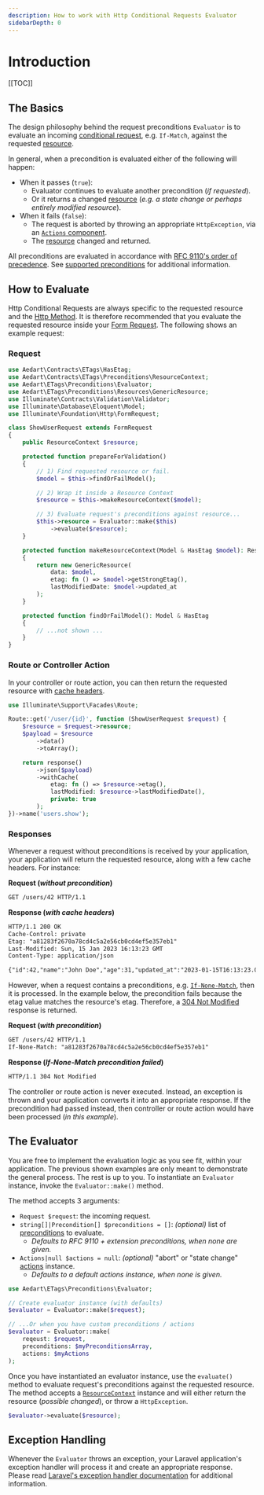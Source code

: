 ```yaml
---
description: How to work with Http Conditional Requests Evaluator
sidebarDepth: 0
---
```


# Introduction

[[TOC]]

## The Basics

The design philosophy behind the request preconditions `Evaluator` is to evaluate an incoming [conditional request](https://httpwg.org/specs/rfc9110.html#preconditions), e.g. `If-Match`, against the requested [resource](./resource-context.md).   

In general, when a precondition is evaluated either of the following will happen:

* When it passes (`true`):
  * Evaluator continues to evaluate another precondition (_if requested_).
  * Or it returns a changed [resource](./resource-context.md) (_e.g. a state change or perhaps entirely modified resource_).
* When it fails (`false`):
  * The request is aborted by throwing an appropriate `HttpException`, via an [`Actions` component](./actions.md).
  * The [resource](./resource-context.md) changed and returned.

All preconditions are evaluated in accordance with [RFC 9110's order of precedence](https://httpwg.org/specs/rfc9110.html#precedence).
See [supported preconditions](./preconditions.md#supported-preconditions) for additional information.

## How to Evaluate

Http Conditional Requests are always specific to the requested resource and the [Http Method](https://developer.mozilla.org/en-US/docs/Web/HTTP/Methods).
It is therefore recommended that you evaluate the requested resource inside your [Form Request](https://laravel.com/docs/12.x/validation#form-request-validation).
The following shows an example request:

### Request

```php
use Aedart\Contracts\ETags\HasEtag;
use Aedart\Contracts\ETags\Preconditions\ResourceContext;
use Aedart\ETags\Preconditions\Evaluator;
use Aedart\ETags\Preconditions\Resources\GenericResource;
use Illuminate\Contracts\Validation\Validator;
use Illuminate\Database\Eloquent\Model;
use Illuminate\Foundation\Http\FormRequest;

class ShowUserRequest extends FormRequest
{
    public ResourceContext $resource;

    protected function prepareForValidation()
    {
        // 1) Find requested resource or fail.
        $model = $this->findOrFailModel();

        // 2) Wrap it inside a Resource Context
        $resource = $this->makeResourceContext($model);

        // 3) Evaluate request's preconditions against resource...
        $this->resource = Evaluator::make($this)
            ->evaluate($resource);
    }

    protected function makeResourceContext(Model & HasEtag $model): ResourceContext
    {
        return new GenericResource(
            data: $model,
            etag: fn () => $model->getStrongEtag(),
            lastModifiedDate: $model->updated_at
        );
    }

    protected function findOrFailModel(): Model & HasEtag
    {
        // ...not shown ...
    }
}
```

### Route or Controller Action

In your controller or route action, you can then return the requested resource with [cache headers](./../macros.md#withcache). 

```php
use Illuminate\Support\Facades\Route;

Route::get('/user/{id}', function (ShowUserRequest $request) {
    $resource = $request->resource;
    $payload = $resource
        ->data()
        ->toArray();

    return response()
        ->json($payload)
        ->withCache(
            etag: fn () => $resource->etag(),
            lastModified: $resource->lastModifiedDate(),
            private: true
        );
})->name('users.show');
```

### Responses

Whenever a request without preconditions is received by your application, your application will return the requested resource, along with a few cache headers. 
For instance:

**Request (_without precondition_)**

```txt
GET /users/42 HTTP/1.1
```

**Response (_with cache headers_)**

```txt
HTTP/1.1 200 OK
Cache-Control: private
Etag: "a81283f2670a78cd4c5a2e56cb0cd4ef5e357eb1"
Last-Modified: Sun, 15 Jan 2023 16:13:23 GMT
Content-Type: application/json

{"id":42,"name":"John Doe","age":31,"updated_at":"2023-01-15T16:13:23.000000Z"}
```

However, when a request contains a preconditions, e.g. [`If-None-Match`](https://httpwg.org/specs/rfc9110.html#field.if-none-match), then it is processed.
In the example below, the precondition fails because the etag value matches the resource's etag.
Therefore, a [304 Not Modified](https://developer.mozilla.org/en-US/docs/Web/HTTP/Status/304) response is returned. 

**Request (_with precondition_)**

```txt
GET /users/42 HTTP/1.1
If-None-Match: "a81283f2670a78cd4c5a2e56cb0cd4ef5e357eb1"
```

**Response (_If-None-Match precondition failed_)**

```txt
HTTP/1.1 304 Not Modified
```

The controller or route action is never executed. Instead, an exception is thrown and your application converts it into an appropriate response.
If the precondition had passed instead, then controller or route action would have been processed (_in this example_). 

## The Evaluator

You are free to implement the evaluation logic as you see fit, within your application.
The previous shown examples are only meant to demonstrate the general process. The rest is up to you.
To instantiate an `Evaluator` instance, invoke the `Evaluator::make()` method. 

The method accepts 3 arguments:

* `Request $request`: the incoming request.
* `string[]|Precondition[] $preconditions = []`: _(optional)_ list of [preconditions](./preconditions.md) to evaluate.
  * _Defaults to RFC 9110 + extension preconditions, when none are given._
* `Actions|null $actions = null`: _(optional)_ "abort" or "state change" [actions](./actions.md) instance.
  * _Defaults to a default actions instance, when none is given._

```php
use Aedart\ETags\Preconditions\Evaluator;

// Create evaluator instance (with defaults)
$evaluator = Evaluator::make($request);

// ...Or when you have custom preconditions / actions
$evaluator = Evaluator::make(
    reqeust: $request,
    preconditions: $myPreconditionsArray,
    actions: $myActions
);
```

Once you have instantiated an evaluator instance, use the `evaluate()` method to evaluate request's preconditions against the requested resource.
The method accepts a [`ResourceContext`](./resource-context.md) instance and will either return the resource (_possible changed_), or throw a `HttpException`. 

```php
$evaluator->evaluate($resource);
```

## Exception Handling

Whenever the `Evaluator` throws an exception, your Laravel application's exception handler will process it and create an appropriate response.
Please read [Laravel's exception handler documentation](https://laravel.com/docs/12.x/errors#the-exception-handler) for additional information.
